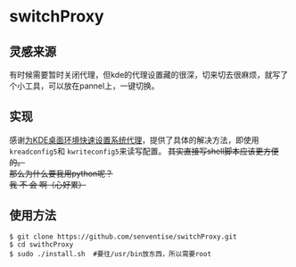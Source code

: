 # switchProxy
## 灵感来源
有时候需要暂时关闭代理，但kde的代理设置藏的很深，切来切去很麻烦，就写了个小工具，可以放在pannel上，一键切换。
## 实现
感谢[为KDE桌面环境快速设置系统代理](https://whoisnian.com/2019/03/29/%E4%B8%BAKDE%E6%A1%8C%E9%9D%A2%E7%8E%AF%E5%A2%83%E5%BF%AB%E9%80%9F%E8%AE%BE%E7%BD%AE%E7%B3%BB%E7%BB%9F%E4%BB%A3%E7%90%86/)，提供了具体的解决方法，即使用`kreadconfig5`和 `kwriteconfig5`来读写配置。
~~其实直接写shell脚本应该更方便的。~~  
~~那么为什么要我用python呢？~~  
~~我 不 会 啊（心好累）~~
## 使用方法
```shell
$ git clone https://github.com/senventise/switchProxy.git
$ cd swithcProxy
$ sudo ./install.sh  #要往/usr/bin放东西，所以需要root
```
